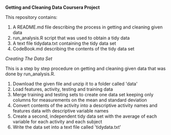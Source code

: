 **Getting and Cleaning Data Coursera Project**

This repository contains:
1. A README.md file describing the process in getting and cleaning given data
2. run_analysis.R script that was used to obtain a tidy data
3. A text file tidydata.txt containing the tidy data set
4. CodeBook.md describing the contents of the tidy data set

*Creating The Data Set*

This is a step by step procedure on getting and cleaning given data that was done by run_analysis.R.

1. Download the given file and unzip it to a folder called 'data'
2. Load features, activity, testing and training data
3. Merge training and testing sets to create one data set keeping only columns for measurements on the mean and standard deviation
4. Convert contents of the activity into a descriptive activity names and features data with descriptive variable names
5. Create a second, independent tidy data set with the average of each variable for each activity and each subject
6. Write the data set into a text file called 'tidydata.txt'
